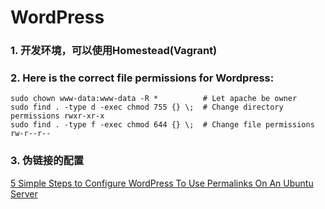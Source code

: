 # WordPress

### 1. 开发环境，可以使用Homestead(Vagrant)

### 2. Here is the correct file permissions for Wordpress:  
````
sudo chown www-data:www-data -R *          # Let apache be owner
sudo find . -type d -exec chmod 755 {} \;  # Change directory permissions rwxr-xr-x
sudo find . -type f -exec chmod 644 {} \;  # Change file permissions rw-r--r--
````
  
### 3. 伪链接的配置    
[5 Simple Steps to Configure WordPress To Use Permalinks On An Ubuntu Server](http://mixeduperic.com/ubuntu/5-simple-steps-to-configure-wordpress-to-use-permalinks-on-an-ubuntu-server.html)
